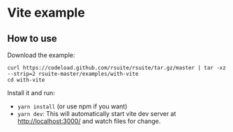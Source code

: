 # Vite example

## How to use

Download the example:

```
curl https://codeload.github.com/rsuite/rsuite/tar.gz/master | tar -xz --strip=2 rsuite-master/examples/with-vite
cd with-vite
```

Install it and run:

- `yarn install` (or use npm if you want)
- `yarn dev`: This will automatically start vite dev server at [http://localhost:3000/](http://localhost:3000/) and watch files for change.